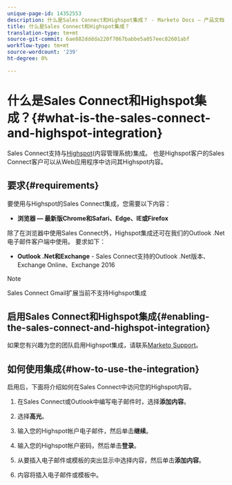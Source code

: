 ```yaml
---
unique-page-id: 14352553
description: 什么是Sales Connect和Highspot集成？ - Marketo Docs — 产品文档
title: 什么是Sales Connect和Highspot集成？
translation-type: tm+mt
source-git-commit: 6ae882dddda220f7067babbe5a057eec82601abf
workflow-type: tm+mt
source-wordcount: '239'
ht-degree: 0%

---
```



# 什么是Sales Connect和Highspot集成？{#what-is-the-sales-connect-and-highspot-integration}

Sales Connect支持与[Highspot](https://www.highspot.com/)(内容管理系统)集成。 也是Highspot客户的Sales Connect客户可以从Web应用程序中访问其Highspot内容。

## 要求{#requirements}

要使用与Highspot的Sales Connect集成，您需要以下内容：

* **浏览器 — 最新版Chrome和Safari、Edge、IE或Firefox**

除了在浏览器中使用Sales Connect外，Highspot集成还可在我们的Outlook .Net电子邮件客户端中使用。 要求如下：

* **Outlook .Net和Exchange**  - Sales Connect支持的Outlook .Net版本、Exchange Online、Exchange 2016

>[!NOTE]
>
>Sales Connect Gmail扩展当前不支持Highspot集成

## 启用Sales Connect和Highspot集成{#enabling-the-sales-connect-and-highspot-integration}

如果您有兴趣为您的团队启用Highspot集成，请联系[Marketo Support](https://nation.marketo.com/t5/Support/ct-p/Support#)。

## 如何使用集成{#how-to-use-the-integration}

启用后，下面将介绍如何在Sales Connect中访问您的Highspot内容。

1. 在Sales Connect或Outlook中编写电子邮件时，选择&#x200B;**添加内容**。

1. 选择&#x200B;**高光**。

1. 输入您的Highspot帐户电子邮件，然后单击&#x200B;**继续**。

1. 输入您的Highspot帐户密码，然后单击&#x200B;**登录**。

1. 从要插入电子邮件或模板的突出显示中选择内容，然后单击&#x200B;**添加内容**。

1. 内容将插入电子邮件或模板中。
